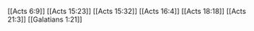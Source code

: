 [[Acts 6:9]]
[[Acts 15:23]]
[[Acts 15:32]]
[[Acts 16:4]]
[[Acts 18:18]]
[[Acts 21:3]]
[[Galatians 1:21]]
